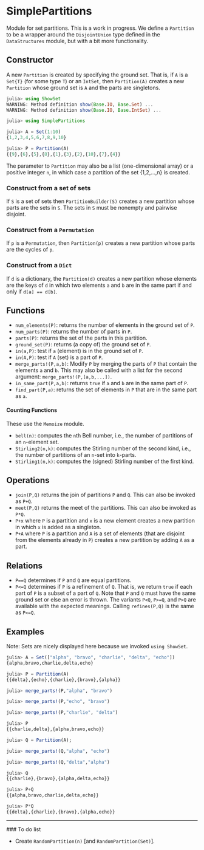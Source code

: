 # SimplePartitions

Module for set partitions. This is a work in progress. We define a
`Partition` to be a wrapper around the `DisjointUnion` type defined
in the `DataStructures` module, but with a bit more functionality.


## Constructor

A new `Partition` is created by specifying the ground set. That is, if `A`
is a `Set{T}` (for some type `T`) or an `IntSet`, then `Partition(A)` creates
a new `Partition` whose ground set is `A` and the parts are singletons.
```julia
julia> using ShowSet
WARNING: Method definition show(Base.IO, Base.Set) ...
WARNING: Method definition show(Base.IO, Base.IntSet) ...

julia> using SimplePartitions

julia> A = Set(1:10)
{1,2,3,4,5,6,7,8,9,10}

julia> P = Partition(A)
{{9},{6},{5},{8},{1},{3},{2},{10},{7},{4}}
```
The parameter to `Partition` may also be a list (one-dimensional array) or
a positive integer `n`, in which case a partition of the set {1,2,...,n} is
created.

### Construct from a set of sets

If `S` is a set of sets then `PartitionBuilder(S)` creates
a new partition whose parts are the sets in `S`. The
sets in `S` must be nonempty and pairwise disjoint.

### Construct from a `Permutation`

If `p` is a `Permutation`, then `Partition(p)` creates a new
partition whose parts are the cycles of `p`.

### Construct from a `Dict`

If `d` is a dictionary, the `Partition(d)` creates a new
partition whose elements are the keys of `d` in which
two elements `a` and `b` are in the same part if and only
if `d[a] == d[b]`.

## Functions

+ `num_elements(P)`: returns the number of elements in the ground
set of `P`.
+ `num_parts(P)`: returns the number of parts in `P`.
+ `parts(P)`: returns the set of the parts in this partition.
+ `ground_set(P)`: returns (a copy of) the ground set of `P`.
+ `in(a,P)`: test if `a` (element) is in the ground set of `P`.
+ `in(A,P)`: test if `A` (set) is a part of `P`.
+ `merge_parts!(P,a,b)`: Modify `P` by merging the parts of `P` that
contain the elements `a` and `b`. This may also be called with a
list for the second argument: `merge_parts!(P,[a,b,...])`.
+ `in_same_part(P,a,b)`: returns `true` if `a` and `b` are in the same
part of `P`.
+ `find_part(P,a)`: returns the set of elements in `P`
that are in the same part as `a`.

#### Counting Functions

These use the `Memoize` module.

+ `bell(n)`: computes the `n`th Bell number, i.e.,
the number of partitions of an `n`-element set.
+ `Stirling2(n,k)`: computes the Stirling number of the second kind, i.e.,
the number of partitions of an `n`-set into `k`-parts.
+ `Stirling1(n,k)`: computes the (signed) Stirling number
of the first kind.

## Operations

+ `join(P,Q)` returns the join of partitions `P` and `Q`. This can also
be invoked as `P+Q`.
+ `meet(P,Q)` returns the meet of the partitions. This can also be
invoked as `P*Q`.
+ `P+x` where `P` is a partition and `x` is a new element creates a
new partition in which `x` is added as a singleton.
+ `P+A` where `P` is a partition and `A` is a set of elements
(that are disjoint from the elements already in `P`) creates a new
partition by adding `A` as a part.

## Relations

+ `P==Q` determines if `P` and `Q` are equal partitions.
+ `P<=Q` determines if `P` is a refinement of `Q`. That is, we return `true`
if each part of `P` is a subset of a part of `Q`. Note that `P` and `Q` must
have the same ground set or else an error is thrown. The variants
`P<Q`, `P>=Q`, and `P>Q` are available with the expected meanings. Calling
`refines(P,Q)` is the same as `P<=Q`.



## Examples

Note: Sets are nicely displayed here because we invoked
`using ShowSet`.

```julia
julia> A = Set(["alpha", "bravo", "charlie", "delta", "echo"])
{alpha,bravo,charlie,delta,echo}

julia> P = Partition(A)
{{delta},{echo},{charlie},{bravo},{alpha}}

julia> merge_parts!(P,"alpha", "bravo")

julia> merge_parts!(P,"echo", "bravo")

julia> merge_parts!(P,"charlie", "delta")

julia> P
{{charlie,delta},{alpha,bravo,echo}}

julia> Q = Partition(A);

julia> merge_parts!(Q,"alpha", "echo")

julia> merge_parts!(Q,"delta","alpha")

julia> Q
{{charlie},{bravo},{alpha,delta,echo}}

julia> P+Q
{{alpha,bravo,charlie,delta,echo}}

julia> P*Q
{{delta},{charlie},{bravo},{alpha,echo}}
```

<hr>
### To do list

+ Create `RandomPartition(n)` [and `RandomPartition(Set)`].
